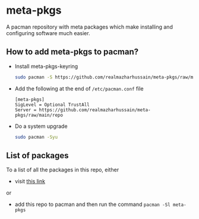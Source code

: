 # meta-pkgs
A pacman repository with meta packages which make installing and configuring software much easier.

## How to add meta-pkgs to pacman?
- Install meta-pkgs-keyring
  ```bash
  sudo pacman -S https://github.com/realmazharhussain/meta-pkgs/raw/main/repo/meta-pkgs-keyring-1-1-any.pkg.tar.zst
  ```
- Add the following at the end of `/etc/pacman.conf` file
  ```
  [meta-pkgs]
  SigLevel = Optional TrustAll
  Server = https://github.com/realmazharhussain/meta-pkgs/raw/main/repo
  ```
- Do a system upgrade
  ```bash
  sudo pacman -Syu
  ```

## List of packages
To a list of all the packages in this repo, either
- visit [this link](https://github.com/realmazharhussain/meta-pkgs/tree/main/repo)

or
- add this repo to pacman and then run the command `pacman -Sl meta-pkgs`

